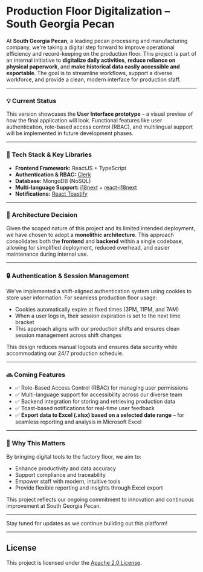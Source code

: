 # Production Floor Digitalization – South Georgia Pecan

At **South Georgia Pecan**, a leading pecan processing and manufacturing company, we're taking a digital step forward to improve operational efficiency and record-keeping on the production floor. This project is part of an internal initiative to **digitalize daily activities**, **reduce reliance on physical paperwork**, and **make historical data easily accessible and exportable**. The goal is to streamline workflows, support a diverse workforce, and provide a clean, modern interface for production staff.

---

### 💡 Current Status

This version showcases the **User Interface prototype** – a visual preview of how the final application will look. Functional features like user authentication, role-based access control (RBAC), and multilingual support will be implemented in future development phases.

---

### 🔧 Tech Stack & Key Libraries

- **Frontend Framework:** ReactJS + TypeScript
- **Authentication & RBAC:** [Clerk](https://clerk.dev/) 
- **Database:** MongoDB (NoSQL)
- **Multi-language Support:** [i18next](https://www.i18next.com/) + [react-i18next](https://react.i18next.js.org/)
- **Notifications:** [React Toastify](https://fkhadra.github.io/react-toastify/)

---

### 🧱 Architecture Decision

Given the scoped nature of this project and its limited intended deployment, we have chosen to adopt a **monolithic architecture**. This approach consolidates both the **frontend** and **backend** within a single codebase, allowing for simplified deployment, reduced overhead, and easier maintenance during internal use.

---

### 🔒 Authentication & Session Management

We've implemented a shift-aligned authentication system using cookies to store user information. For seamless production floor usage:

- Cookies automatically expire at fixed times (3PM, 11PM, and 7AM)
- When a user logs in, their session expiration is set to the next time bracket
- This approach aligns with our production shifts and ensures clean session management across shift changes

This design reduces manual logouts and ensures data security while accommodating our 24/7 production schedule.

---

### 🔜 Coming Features

- ✅ Role-Based Access Control (RBAC) for managing user permissions
- ✅ Multi-language support for accessibility across our diverse team
- ✅ Backend integration for storing and retrieving production data
- ✅ Toast-based notifications for real-time user feedback
- ✅ **Export data to Excel (.xlsx) based on a selected date range** – for seamless reporting and analysis in Microsoft Excel

---

### 🚀 Why This Matters

By bringing digital tools to the factory floor, we aim to:
- Enhance productivity and data accuracy
- Support compliance and traceability
- Empower staff with modern, intuitive tools
- Provide flexible reporting and insights through Excel export

This project reflects our ongoing commitment to innovation and continuous improvement at South Georgia Pecan.

---

Stay tuned for updates as we continue building out this platform!

---

## License

This project is licensed under the [Apache 2.0 License](LICENSE).